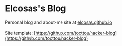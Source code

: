 # Elcosas's Blog

Personal blog and about-me site at [elcosas.github.io](https://elcosas.github.io/)\
\
Site template: [https://github.com/tocttou/hacker-blog](https://github.com/tocttou/hacker-blog)

